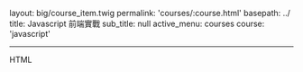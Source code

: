 layout: big/course_item.twig
permalink: 'courses/:course.html'
basepath: ../
title: Javascript 前端實戰
sub_title: null
active_menu: courses
course: 'javascript'

---

HTML




